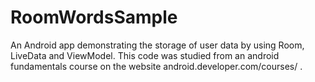 # RoomWordsSample
An Android app demonstrating the storage of user data by using Room, LiveData and ViewModel. This code was studied from an android fundamentals course
on the website android.developer.com/courses/ .
